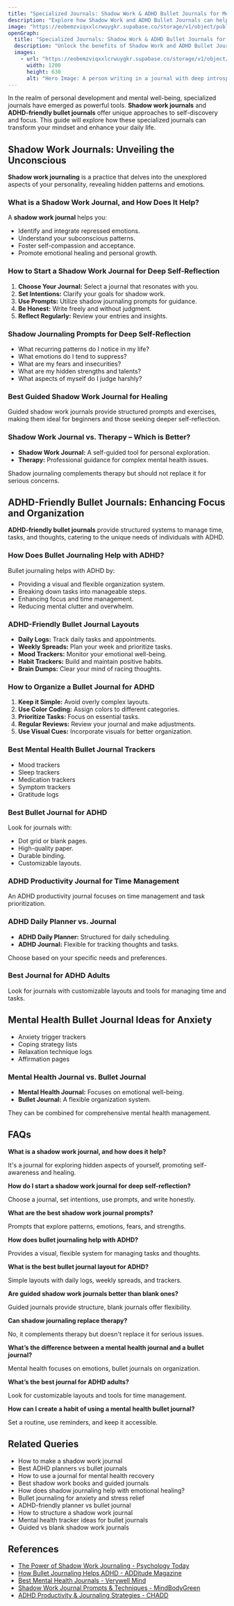 ```yaml
---
title: "Specialized Journals: Shadow Work & ADHD Bullet Journals for Mental Clarity"
description: "Explore how Shadow Work and ADHD Bullet Journals can help you achieve mental clarity, self-discovery, and organization."
image: "https://eobemzviqxxlcrwuygkr.supabase.co/storage/v1/object/public/sparklog//shadow-journal.webp"
openGraph:
  title: "Specialized Journals: Shadow Work & ADHD Bullet Journals for Mental Clarity"
  description: "Unlock the benefits of Shadow Work and ADHD Bullet Journals for self-exploration, emotional healing, and structured productivity."
  images:
    - url: "https://eobemzviqxxlcrwuygkr.supabase.co/storage/v1/object/public/sparklog//shadow-journal.webp"
      width: 1200
      height: 630
      alt: "Hero Image: A person writing in a journal with deep introspection and focus."
---
```



In the realm of personal development and mental well-being, specialized journals have emerged as powerful tools. **Shadow work journals** and **ADHD-friendly bullet journals** offer unique approaches to self-discovery and focus. This guide will explore how these specialized journals can transform your mindset and enhance your daily life.

## Shadow Work Journals: Unveiling the Unconscious

**Shadow work journaling** is a practice that delves into the unexplored aspects of your personality, revealing hidden patterns and emotions.

### What is a Shadow Work Journal, and How Does It Help?

A **shadow work journal** helps you:

* Identify and integrate repressed emotions.
* Understand your subconscious patterns.
* Foster self-compassion and acceptance.
* Promote emotional healing and personal growth.

### How to Start a Shadow Work Journal for Deep Self-Reflection

1.  **Choose Your Journal:** Select a journal that resonates with you.
2.  **Set Intentions:** Clarify your goals for shadow work.
3.  **Use Prompts:** Utilize shadow journaling prompts for guidance.
4.  **Be Honest:** Write freely and without judgment.
5.  **Reflect Regularly:** Review your entries and insights.

### Shadow Journaling Prompts for Deep Self-Reflection

* What recurring patterns do I notice in my life?
* What emotions do I tend to suppress?
* What are my fears and insecurities?
* What are my hidden strengths and talents?
* What aspects of myself do I judge harshly?

### Best Guided Shadow Work Journal for Healing

Guided shadow work journals provide structured prompts and exercises, making them ideal for beginners and those seeking deeper self-reflection.

### Shadow Work Journal vs. Therapy – Which is Better?

* **Shadow Work Journal:** A self-guided tool for personal exploration.
* **Therapy:** Professional guidance for complex mental health issues.

Shadow journaling complements therapy but should not replace it for serious concerns.

## ADHD-Friendly Bullet Journals: Enhancing Focus and Organization

**ADHD-friendly bullet journals** provide structured systems to manage time, tasks, and thoughts, catering to the unique needs of individuals with ADHD.

### How Does Bullet Journaling Help with ADHD?

Bullet journaling helps with ADHD by:

* Providing a visual and flexible organization system.
* Breaking down tasks into manageable steps.
* Enhancing focus and time management.
* Reducing mental clutter and overwhelm.

### ADHD-Friendly Bullet Journal Layouts

* **Daily Logs:** Track daily tasks and appointments.
* **Weekly Spreads:** Plan your week and prioritize tasks.
* **Mood Trackers:** Monitor your emotional well-being.
* **Habit Trackers:** Build and maintain positive habits.
* **Brain Dumps:** Clear your mind of racing thoughts.

### How to Organize a Bullet Journal for ADHD

1.  **Keep it Simple:** Avoid overly complex layouts.
2.  **Use Color Coding:** Assign colors to different categories.
3.  **Prioritize Tasks:** Focus on essential tasks.
4.  **Regular Reviews:** Review your journal and make adjustments.
5.  **Use Visual Cues:** Incorporate visuals for better organization.

### Best Mental Health Bullet Journal Trackers

* Mood trackers
* Sleep trackers
* Medication trackers
* Symptom trackers
* Gratitude logs

### Best Bullet Journal for ADHD

Look for journals with:

* Dot grid or blank pages.
* High-quality paper.
* Durable binding.
* Customizable layouts.

### ADHD Productivity Journal for Time Management

An ADHD productivity journal focuses on time management and task prioritization.

### ADHD Daily Planner vs. Journal

* **ADHD Daily Planner:** Structured for daily scheduling.
* **ADHD Journal:** Flexible for tracking thoughts and tasks.

Choose based on your specific needs and preferences.

### Best Journal for ADHD Adults

Look for journals with customizable layouts and tools for managing time and tasks.

## Mental Health Bullet Journal Ideas for Anxiety

* Anxiety trigger trackers
* Coping strategy lists
* Relaxation technique logs
* Affirmation pages

### Mental Health Journal vs. Bullet Journal

* **Mental Health Journal:** Focuses on emotional well-being.
* **Bullet Journal:** A flexible organization system.

They can be combined for comprehensive mental health management.

## FAQs

**What is a shadow work journal, and how does it help?**

It's a journal for exploring hidden aspects of yourself, promoting self-awareness and healing.

**How do I start a shadow work journal for deep self-reflection?**

Choose a journal, set intentions, use prompts, and write honestly.

**What are the best shadow work journal prompts?**

Prompts that explore patterns, emotions, fears, and strengths.

**How does bullet journaling help with ADHD?**

Provides a visual, flexible system for managing tasks and thoughts.

**What is the best bullet journal layout for ADHD?**

Simple layouts with daily logs, weekly spreads, and trackers.

**Are guided shadow work journals better than blank ones?**

Guided journals provide structure, blank journals offer flexibility.

**Can shadow journaling replace therapy?**

No, it complements therapy but doesn't replace it for serious issues.

**What’s the difference between a mental health journal and a bullet journal?**

Mental health focuses on emotions, bullet journals on organization.

**What’s the best journal for ADHD adults?**

Look for customizable layouts and tools for time management.

**How can I create a habit of using a mental health bullet journal?**

Set a routine, use reminders, and keep it accessible.

## Related Queries

* How to make a shadow work journal
* Best ADHD planners vs bullet journals
* How to use a journal for mental health recovery
* Best shadow work books and guided journals
* How does shadow journaling help with emotional healing?
* Bullet journaling for anxiety and stress relief
* ADHD-friendly planner vs bullet journal
* How to structure a shadow work journal
* Mental health tracker ideas for bullet journals
* Guided vs blank shadow work journals

## References

* [The Power of Shadow Work Journaling - Psychology Today](https://www.psychologytoday.com/us/blog/prescriptions-life/202107/the-power-shadow-work-journaling)
* [How Bullet Journaling Helps ADHD - ADDitude Magazine](https://www.additudemag.com/bullet-journal-adhd-planner-organization/)
* [Best Mental Health Journals - Verywell Mind](https://www.verywellmind.com/best-mental-health-journals-5190977)
* [Shadow Work Journal Prompts & Techniques - MindBodyGreen](https://www.mindbodygreen.com/articles/shadow-work-journal-prompts)
* [ADHD Productivity & Journaling Strategies - CHADD](https://chadd.org/adhd-weekly/adhd-productivity-tips-and-strategies/)